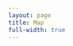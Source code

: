 ```yaml
---
layout: page
title: Map
full-width: true
---
```



<div style=text-align: center>
<object type=image/svg+xml data=/svgs/HighSchoolMath.txt.svg> </object>
</div>
